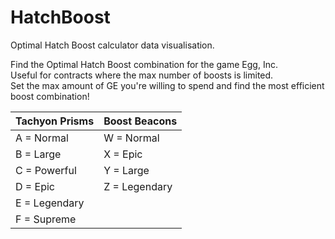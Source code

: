 # HatchBoost
Optimal Hatch Boost calculator data visualisation.

Find the Optimal Hatch Boost combination for the game Egg, Inc.<br>
Useful for contracts where the max number of boosts is limited.<br>
Set the max amount of GE you're willing to spend and find the most efficient boost combination!

Tachyon Prisms	|		Boost Beacons
----------------|--
A	= Normal				|		W	= Normal
B	= Large					|		X	= Epic
C	= Powerful			|		Y	= Large
D	= Epic					|		Z	= Legendary
E	= Legendary			|
F	= Supreme				|
